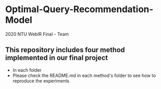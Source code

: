 # Optimal-Query-Recommendation-Model
2020 NTU WebIR Final - Team 

## This repository includes four method implemented in our final project
* In each folder
* Please check the README.md in each method's folder to see how to reproduce the experiments
